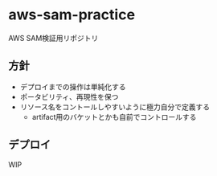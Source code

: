 # aws-sam-practice

AWS SAM検証用リポジトリ

## 方針

* デプロイまでの操作は単純化する
* ポータビリティ、再現性を保つ
* リソース名をコントールしやすいように極力自分で定義する
    * artifact用のバケットとかも自前でコントロールする

## デプロイ

WIP
